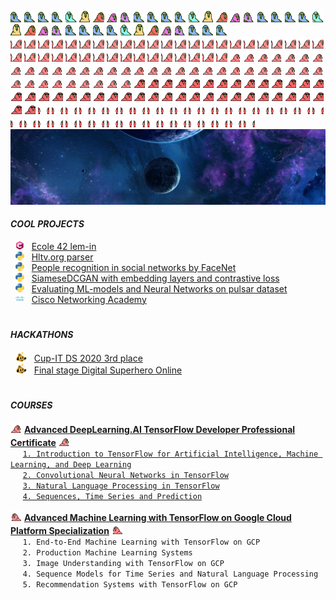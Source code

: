 <img src="custom_emoji/wave1parrot.gif"
alt="parrot" title="parrot"
width="18" height="18"/>
<img src="custom_emoji/wave2parrot.gif"
alt="parrot" title="parrot"
width="18" height="18"/>
<img src="custom_emoji/wave3parrot.gif"
alt="parrot" title="parrot"
width="18" height="18"/>
<img src="custom_emoji/wave4parrot.gif"
alt="parrot" title="parrot"
width="18" height="18"/>
<img src="custom_emoji/wave5parrot.gif"
alt="parrot" title="parrot"
width="18" height="18"/>
<img src="custom_emoji/wave6parrot.gif"
alt="parrot" title="parrot"
width="18" height="18"/>
<img src="custom_emoji/wave7parrot.gif"
alt="parrot" title="parrot"
width="18" height="18"/>
<img src="custom_emoji/wave8parrot.gif"
alt="parrot" title="parrot"
width="18" height="18"/>
<img src="custom_emoji/wave9parrot.gif"
alt="parrot" title="parrot"
width="18" height="18"/>
<img src="custom_emoji/wave1parrot.gif"
alt="parrot" title="parrot"
width="18" height="18"/>
<img src="custom_emoji/wave2parrot.gif"
alt="parrot" title="parrot"
width="18" height="18"/>
<img src="custom_emoji/wave3parrot.gif"
alt="parrot" title="parrot"
width="18" height="18"/>
<img src="custom_emoji/wave4parrot.gif"
alt="parrot" title="parrot"
width="18" height="18"/>
<img src="custom_emoji/wave5parrot.gif"
alt="parrot" title="parrot"
width="18" height="18"/>
<img src="custom_emoji/wave6parrot.gif"
alt="parrot" title="parrot"
width="18" height="18"/>
<img src="custom_emoji/wave7parrot.gif"
alt="parrot" title="parrot"
width="18" height="18"/>
<img src="custom_emoji/wave8parrot.gif"
alt="parrot" title="parrot"
width="18" height="18"/>
<img src="custom_emoji/wave9parrot.gif"
alt="parrot" title="parrot"
width="18" height="18"/>
<img src="custom_emoji/wave1parrot.gif"
alt="parrot" title="parrot"
width="18" height="18"/>
<img src="custom_emoji/wave2parrot.gif"
alt="parrot" title="parrot"
width="18" height="18"/>
<img src="custom_emoji/wave3parrot.gif"
alt="parrot" title="parrot"
width="18" height="18"/>
<img src="custom_emoji/wave4parrot.gif"
alt="parrot" title="parrot"
width="18" height="18"/>
<img src="custom_emoji/wave5parrot.gif"
alt="parrot" title="parrot"
width="18" height="18"/>
<img src="custom_emoji/wave6parrot.gif"
alt="parrot" title="parrot"
width="18" height="18"/>
<img src="custom_emoji/wave7parrot.gif"
alt="parrot" title="parrot"
width="18" height="18"/>
<img src="custom_emoji/wave8parrot.gif"
alt="parrot" title="parrot"
width="18" height="18"/>
<img src="custom_emoji/wave9parrot.gif"
alt="parrot" title="parrot"
width="18" height="18"/>
<img src="custom_emoji/wave1parrot.gif"
alt="parrot" title="parrot"
width="18" height="18"/>
<img src="custom_emoji/wave2parrot.gif"
alt="parrot" title="parrot"
width="18" height="18"/>
<img src="custom_emoji/wave3parrot.gif"
alt="parrot" title="parrot"
width="18" height="18"/>
<img src="custom_emoji/wave4parrot.gif"
alt="parrot" title="parrot"
width="18" height="18"/>
<img src="custom_emoji/wave5parrot.gif"
alt="parrot" title="parrot"
width="18" height="18"/>
<img src="custom_emoji/wave6parrot.gif"
alt="parrot" title="parrot"
width="18" height="18"/>
<img src="custom_emoji/wave7parrot.gif"
alt="parrot" title="parrot"
width="18" height="18"/>
<img src="custom_emoji/wave8parrot.gif"
alt="parrot" title="parrot"
width="18" height="18"/>
<img src="custom_emoji/wave9parrot.gif"
alt="parrot" title="parrot"
width="18" height="18"/>
<img src="custom_emoji/wave1parrot.gif"
alt="parrot" title="parrot"
width="18" height="18"/>
<img src="custom_emoji/wave2parrot.gif"
alt="parrot" title="parrot"
width="18" height="18"/>
<img src="custom_emoji/wave3parrot.gif"
alt="parrot" title="parrot"
width="18" height="18"/>  
<img src="custom_emoji/congaparrot.gif"
alt="parrot" title="parrot"
width="18" height="18"/>
<img src="custom_emoji/congaparrot.gif"
alt="parrot" title="parrot"
width="18" height="18"/>
<img src="custom_emoji/congaparrot.gif"
alt="parrot" title="parrot"
width="18" height="18"/>
<img src="custom_emoji/congaparrot.gif"
alt="parrot" title="parrot"
width="18" height="18"/>
<img src="custom_emoji/congaparrot.gif"
alt="parrot" title="parrot"
width="18" height="18"/>
<img src="custom_emoji/congaparrot.gif"
alt="parrot" title="parrot"
width="18" height="18"/>
<img src="custom_emoji/congaparrot.gif"
alt="parrot" title="parrot"
width="18" height="18"/>
<img src="custom_emoji/congaparrot.gif"
alt="parrot" title="parrot"
width="18" height="18"/>
<img src="custom_emoji/congaparrot.gif"
alt="parrot" title="parrot"
width="18" height="18"/>
<img src="custom_emoji/congaparrot.gif"
alt="parrot" title="parrot"
width="18" height="18"/>
<img src="custom_emoji/congaparrot.gif"
alt="parrot" title="parrot"
width="18" height="18"/>
<img src="custom_emoji/congaparrot.gif"
alt="parrot" title="parrot"
width="18" height="18"/>
<img src="custom_emoji/congaparrot.gif"
alt="parrot" title="parrot"
width="18" height="18"/>
<img src="custom_emoji/congaparrot.gif"
alt="parrot" title="parrot"
width="18" height="18"/>
<img src="custom_emoji/congaparrot.gif"
alt="parrot" title="parrot"
width="18" height="18"/>
<img src="custom_emoji/congaparrot.gif"
alt="parrot" title="parrot"
width="18" height="18"/>
<img src="custom_emoji/congaparrot.gif"
alt="parrot" title="parrot"
width="18" height="18"/>
<img src="custom_emoji/congaparrot.gif"
alt="parrot" title="parrot"
width="18" height="18"/>
<img src="custom_emoji/congaparrot.gif"
alt="parrot" title="parrot"
width="18" height="18"/>
<img src="custom_emoji/congaparrot.gif"
alt="parrot" title="parrot"
width="18" height="18"/>
<img src="custom_emoji/congaparrot.gif"
alt="parrot" title="parrot"
width="18" height="18"/>
<img src="custom_emoji/congaparrot.gif"
alt="parrot" title="parrot"
width="18" height="18"/>
<img src="custom_emoji/congaparrot.gif"
alt="parrot" title="parrot"
width="18" height="18"/>
<img src="custom_emoji/congaparrot.gif"
alt="parrot" title="parrot"
width="18" height="18"/>
<img src="custom_emoji/congaparrot.gif"
alt="parrot" title="parrot"
width="18" height="18"/>
<img src="custom_emoji/congaparrot.gif"
alt="parrot" title="parrot"
width="18" height="18"/>
<img src="custom_emoji/congaparrot.gif"
alt="parrot" title="parrot"
width="18" height="18"/>
<img src="custom_emoji/congaparrot.gif"
alt="parrot" title="parrot"
width="18" height="18"/>
<img src="custom_emoji/congaparrot.gif"
alt="parrot" title="parrot"
width="18" height="18"/>
<img src="custom_emoji/congaparrot.gif"
alt="parrot" title="parrot"
width="18" height="18"/>
<img src="custom_emoji/congaparrot.gif"
alt="parrot" title="parrot"
width="18" height="18"/>
<img src="custom_emoji/congaparrot.gif"
alt="parrot" title="parrot"
width="18" height="18"/>
<img src="custom_emoji/congaparrot.gif"
alt="parrot" title="parrot"
width="18" height="18"/>
<img src="custom_emoji/congaparrot.gif"
alt="parrot" title="parrot"
width="18" height="18"/>
<img src="custom_emoji/congaparrot.gif"
alt="parrot" title="parrot"
width="18" height="18"/>
<img src="custom_emoji/congaparrot.gif"
alt="parrot" title="parrot"
width="18" height="18"/>
<img src="custom_emoji/congaparrot.gif"
alt="parrot" title="parrot"
width="18" height="18"/>
<img src="custom_emoji/congaparrot.gif"
alt="parrot" title="parrot"
width="18" height="18"/>
<img src="custom_emoji/congaparrot.gif"
alt="parrot" title="parrot"
width="18" height="18"/>
<img src="custom_emoji/60fps_parrot.gif"
alt="parrot" title="parrot"
width="18" height="18"/>
<img src="custom_emoji/60fps_parrot.gif"
alt="parrot" title="parrot"
width="18" height="18"/>
<img src="custom_emoji/60fps_parrot.gif"
alt="parrot" title="parrot"
width="18" height="18"/>
<img src="custom_emoji/60fps_parrot.gif"
alt="parrot" title="parrot"
width="18" height="18"/>
<img src="custom_emoji/60fps_parrot.gif"
alt="parrot" title="parrot"
width="18" height="18"/>
<img src="custom_emoji/60fps_parrot.gif"
alt="parrot" title="parrot"
width="18" height="18"/>
<img src="custom_emoji/60fps_parrot.gif"
alt="parrot" title="parrot"
width="18" height="18"/>
<img src="custom_emoji/60fps_parrot.gif"
alt="parrot" title="parrot"
width="18" height="18"/>
<img src="custom_emoji/60fps_parrot.gif"
alt="parrot" title="parrot"
width="18" height="18"/>
<img src="custom_emoji/60fps_parrot.gif"
alt="parrot" title="parrot"
width="18" height="18"/>
<img src="custom_emoji/60fps_parrot.gif"
alt="parrot" title="parrot"
width="18" height="18"/>
<img src="custom_emoji/60fps_parrot.gif"
alt="parrot" title="parrot"
width="18" height="18"/>
<img src="custom_emoji/60fps_parrot.gif"
alt="parrot" title="parrot"
width="18" height="18"/>
<img src="custom_emoji/60fps_parrot.gif"
alt="parrot" title="parrot"
width="18" height="18"/>
<img src="custom_emoji/60fps_parrot.gif"
alt="parrot" title="parrot"
width="18" height="18"/>
<img src="custom_emoji/60fps_parrot.gif"
alt="parrot" title="parrot"
width="18" height="18"/>
<img src="custom_emoji/60fps_parrot.gif"
alt="parrot" title="parrot"
width="18" height="18"/>
<img src="custom_emoji/60fps_parrot.gif"
alt="parrot" title="parrot"
width="18" height="18"/>
<img src="custom_emoji/60fps_parrot.gif"
alt="parrot" title="parrot"
width="18" height="18"/>
<img src="custom_emoji/60fps_parrot.gif"
alt="parrot" title="parrot"
width="18" height="18"/>
<img src="custom_emoji/60fps_parrot.gif"
alt="parrot" title="parrot"
width="18" height="18"/>
<img src="custom_emoji/60fps_parrot.gif"
alt="parrot" title="parrot"
width="18" height="18"/>
<img src="custom_emoji/60fps_parrot.gif"
alt="parrot" title="parrot"
width="18" height="18"/>
<img src="custom_emoji/60fps_parrot.gif"
alt="parrot" title="parrot"
width="18" height="18"/>
<img src="custom_emoji/60fps_parrot.gif"
alt="parrot" title="parrot"
width="18" height="18"/>
<img src="custom_emoji/60fps_parrot.gif"
alt="parrot" title="parrot"
width="18" height="18"/>
<img src="custom_emoji/60fps_parrot.gif"
alt="parrot" title="parrot"
width="18" height="18"/>
<img src="custom_emoji/60fps_parrot.gif"
alt="parrot" title="parrot"
width="18" height="18"/>
<img src="custom_emoji/60fps_parrot.gif"
alt="parrot" title="parrot"
width="18" height="18"/>
<img src="custom_emoji/60fps_parrot.gif"
alt="parrot" title="parrot"
width="18" height="18"/>
<img src="custom_emoji/60fps_parrot.gif"
alt="parrot" title="parrot"
width="18" height="18"/>
<img src="custom_emoji/60fps_parrot.gif"
alt="parrot" title="parrot"
width="18" height="18"/>
<img src="custom_emoji/60fps_parrot.gif"
alt="parrot" title="parrot"
width="18" height="18"/>
<img src="custom_emoji/60fps_parrot.gif"
alt="parrot" title="parrot"
width="18" height="18"/>
<img src="custom_emoji/60fps_parrot.gif"
alt="parrot" title="parrot"
width="18" height="18"/>
<img src="custom_emoji/60fps_parrot.gif"
alt="parrot" title="parrot"
width="18" height="18"/>
<img src="custom_emoji/60fps_parrot.gif"
alt="parrot" title="parrot"
width="18" height="18"/>
<img src="custom_emoji/60fps_parrot.gif"
alt="parrot" title="parrot"
width="18" height="18"/>
<img src="custom_emoji/60fps_parrot.gif"
alt="parrot" title="parrot"
width="18" height="18"/>
<img src="custom_emoji/congapartyparrot.gif"
alt="parrot" title="parrot"
width="18" height="18"/>
<img src="custom_emoji/congapartyparrot.gif"
alt="parrot" title="parrot"
width="18" height="18"/>
<img src="custom_emoji/congapartyparrot.gif"
alt="parrot" title="parrot"
width="18" height="18"/>
<img src="custom_emoji/congapartyparrot.gif"
alt="parrot" title="parrot"
width="18" height="18"/>
<img src="custom_emoji/congapartyparrot.gif"
alt="parrot" title="parrot"
width="18" height="18"/>
<img src="custom_emoji/congapartyparrot.gif"
alt="parrot" title="parrot"
width="18" height="18"/>
<img src="custom_emoji/congapartyparrot.gif"
alt="parrot" title="parrot"
width="18" height="18"/>
<img src="custom_emoji/congapartyparrot.gif"
alt="parrot" title="parrot"
width="18" height="18"/>
<img src="custom_emoji/congapartyparrot.gif"
alt="parrot" title="parrot"
width="18" height="18"/>
<img src="custom_emoji/congapartyparrot.gif"
alt="parrot" title="parrot"
width="18" height="18"/>
<img src="custom_emoji/congapartyparrot.gif"
alt="parrot" title="parrot"
width="18" height="18"/>
<img src="custom_emoji/congapartyparrot.gif"
alt="parrot" title="parrot"
width="18" height="18"/>
<img src="custom_emoji/congapartyparrot.gif"
alt="parrot" title="parrot"
width="18" height="18"/>
<img src="custom_emoji/congapartyparrot.gif"
alt="parrot" title="parrot"
width="18" height="18"/>
<img src="custom_emoji/congapartyparrot.gif"
alt="parrot" title="parrot"
width="18" height="18"/>
<img src="custom_emoji/congapartyparrot.gif"
alt="parrot" title="parrot"
width="18" height="18"/>
<img src="custom_emoji/congapartyparrot.gif"
alt="parrot" title="parrot"
width="18" height="18"/>
<img src="custom_emoji/congapartyparrot.gif"
alt="parrot" title="parrot"
width="18" height="18"/>
<img src="custom_emoji/congapartyparrot.gif"
alt="parrot" title="parrot"
width="18" height="18"/>
<img src="custom_emoji/congapartyparrot.gif"
alt="parrot" title="parrot"
width="18" height="18"/>
<img src="custom_emoji/congapartyparrot.gif"
alt="parrot" title="parrot"
width="18" height="18"/>
<img src="custom_emoji/congapartyparrot.gif"
alt="parrot" title="parrot"
width="18" height="18"/>
<img src="custom_emoji/congapartyparrot.gif"
alt="parrot" title="parrot"
width="18" height="18"/>
<img src="custom_emoji/congapartyparrot.gif"
alt="parrot" title="parrot"
width="18" height="18"/>
<img src="custom_emoji/congapartyparrot.gif"
alt="parrot" title="parrot"
width="18" height="18"/>
<img src="custom_emoji/congapartyparrot.gif"
alt="parrot" title="parrot"
width="18" height="18"/>
<img src="custom_emoji/congapartyparrot.gif"
alt="parrot" title="parrot"
width="18" height="18"/>
<img src="custom_emoji/congapartyparrot.gif"
alt="parrot" title="parrot"
width="18" height="18"/>
<img src="custom_emoji/congapartyparrot.gif"
alt="parrot" title="parrot"
width="18" height="18"/>
<img src="custom_emoji/congapartyparrot.gif"
alt="parrot" title="parrot"
width="18" height="18"/>
<img src="custom_emoji/congapartyparrot.gif"
alt="parrot" title="parrot"
width="18" height="18"/>
<img src="custom_emoji/congapartyparrot.gif"
alt="parrot" title="parrot"
width="18" height="18"/>
<img src="custom_emoji/congapartyparrot.gif"
alt="parrot" title="parrot"
width="18" height="18"/>
<img src="custom_emoji/congapartyparrot.gif"
alt="parrot" title="parrot"
width="18" height="18"/>
<img src="custom_emoji/congapartyparrot.gif"
alt="parrot" title="parrot"
width="18" height="18"/>
<img src="custom_emoji/congapartyparrot.gif"
alt="parrot" title="parrot"
width="18" height="18"/>
<img src="custom_emoji/congapartyparrot.gif"
alt="parrot" title="parrot"
width="18" height="18"/>
<img src="custom_emoji/congapartyparrot.gif"
alt="parrot" title="parrot"
width="18" height="18"/>
<img src="custom_emoji/congapartyparrot.gif"
alt="parrot" title="parrot"
width="18" height="18"/>
<img src="custom_emoji/meld_parrot.gif"
alt="parrot" title="parrot"
width="18" height="18"/>
<img src="custom_emoji/meld_parrot.gif"
alt="parrot" title="parrot"
width="18" height="18"/>
<img src="custom_emoji/meld_parrot.gif"
alt="parrot" title="parrot"
width="18" height="18"/>
<img src="custom_emoji/meld_parrot.gif"
alt="parrot" title="parrot"
width="18" height="18"/>
<img src="custom_emoji/meld_parrot.gif"
alt="parrot" title="parrot"
width="18" height="18"/>
<img src="custom_emoji/meld_parrot.gif"
alt="parrot" title="parrot"
width="18" height="18"/>
<img src="custom_emoji/meld_parrot.gif"
alt="parrot" title="parrot"
width="18" height="18"/>
<img src="custom_emoji/meld_parrot.gif"
alt="parrot" title="parrot"
width="18" height="18"/>
<img src="custom_emoji/meld_parrot.gif"
alt="parrot" title="parrot"
width="18" height="18"/>
<img src="custom_emoji/meld_parrot.gif"
alt="parrot" title="parrot"
width="18" height="18"/>
<img src="custom_emoji/meld_parrot.gif"
alt="parrot" title="parrot"
width="18" height="18"/>
<img src="custom_emoji/meld_parrot.gif"
alt="parrot" title="parrot"
width="18" height="18"/>
<img src="custom_emoji/meld_parrot.gif"
alt="parrot" title="parrot"
width="18" height="18"/>
<img src="custom_emoji/meld_parrot.gif"
alt="parrot" title="parrot"
width="18" height="18"/>
<img src="custom_emoji/meld_parrot.gif"
alt="parrot" title="parrot"
width="18" height="18"/>
<img src="custom_emoji/meld_parrot.gif"
alt="parrot" title="parrot"
width="18" height="18"/>
<img src="custom_emoji/meld_parrot.gif"
alt="parrot" title="parrot"
width="18" height="18"/>
<img src="custom_emoji/meld_parrot.gif"
alt="parrot" title="parrot"
width="18" height="18"/>
<img src="custom_emoji/meld_parrot.gif"
alt="parrot" title="parrot"
width="18" height="18"/>
<img src="custom_emoji/meld_parrot.gif"
alt="parrot" title="parrot"
width="18" height="18"/>
<img src="custom_emoji/meld_parrot.gif"
alt="parrot" title="parrot"
width="18" height="18"/>
<img src="custom_emoji/meld_parrot.gif"
alt="parrot" title="parrot"
width="18" height="18"/>
<img src="custom_emoji/meld_parrot.gif"
alt="parrot" title="parrot"
width="18" height="18"/>
<img src="custom_emoji/meld_parrot.gif"
alt="parrot" title="parrot"
width="18" height="18"/>
<img src="custom_emoji/meld_parrot.gif"
alt="parrot" title="parrot"
width="18" height="18"/>
<img src="custom_emoji/meld_parrot.gif"
alt="parrot" title="parrot"
width="18" height="18"/>
<img src="custom_emoji/meld_parrot.gif"
alt="parrot" title="parrot"
width="18" height="18"/>
<img src="custom_emoji/meld_parrot.gif"
alt="parrot" title="parrot"
width="18" height="18"/>
<img src="custom_emoji/meld_parrot.gif"
alt="parrot" title="parrot"
width="18" height="18"/>
<img src="custom_emoji/meld_parrot.gif"
alt="parrot" title="parrot"
width="18" height="18"/>
<img src="custom_emoji/meld_parrot.gif"
alt="parrot" title="parrot"
width="18" height="18"/>
<img src="custom_emoji/meld_parrot.gif"
alt="parrot" title="parrot"
width="18" height="18"/>
<img src="custom_emoji/meld_parrot.gif"
alt="parrot" title="parrot"
width="18" height="18"/>
<img src="custom_emoji/meld_parrot.gif"
alt="parrot" title="parrot"
width="18" height="18"/>
<img src="custom_emoji/meld_parrot.gif"
alt="parrot" title="parrot"
width="18" height="18"/>
<img src="custom_emoji/meld_parrot.gif"
alt="parrot" title="parrot"
width="18" height="18"/>
<img src="custom_emoji/meld_parrot.gif"
alt="parrot" title="parrot"
width="18" height="18"/>
<img src="custom_emoji/meld_parrot.gif"
alt="parrot" title="parrot"
width="18" height="18"/>
<img src="custom_emoji/meld_parrot.gif"
alt="parrot" title="parrot"
width="18" height="18"/>
![HEADER](cosmo.jpg)



#### ***COOL PROJECTS***

&nbsp; <img src="custom_emoji/c-lang.png" 
alt="Clang" title="Clang" 
width="14" height="14"/>
&nbsp; [Ecole 42 lem-in](https://github.com/artemk1337/lem-in)  
&nbsp; <img src="custom_emoji/python.png" 
alt="Python" title="Python" 
width="14" height="14"/>
&nbsp; [Hltv.org parser](https://github.com/artemk1337/python_hltv_parser)  
&nbsp; <img src="custom_emoji/python.png" 
alt="Python" title="Python" 
width="14" height="14"/>
&nbsp; [People recognition in social networks by FaceNet](https://github.com/artemk1337/tinder_to_vk)  
&nbsp; <img src="custom_emoji/python.png" 
alt="Python" title="Python" 
width="14" height="14"/>
&nbsp; [SiameseDCGAN with embedding layers and contrastive loss](https://github.com/artemk1337/SiameseDCGAN-with-embedding-layers-and-contrastive-loss)  
&nbsp; <img src="custom_emoji/python.png" 
alt="Python" title="Python" 
width="14" height="14"/>
&nbsp; [Evaluating ML-models and Neural Networks on pulsar dataset](https://github.com/artemk1337/ML_test_all_models_on_pulsar)  
&nbsp; <img src="custom_emoji/cisco.png" 
alt="Cisco" title="Cisco" 
width="14" height="14"/>
&nbsp; [Cisco Networking Academy](https://github.com/artemk1337/cisco_networking_academy)  



#


#### ***HACKATHONS***

&nbsp; <img src="custom_emoji/this-is-fine-fire.gif" 
alt="fire" title="fire" 
width="18" height="16"/>
&nbsp; [Cup-IT DS 2020 3rd place](HACKATHONS/Cup%20IT%202020%20DS.pdf "Certificate")  
&nbsp; <img src="custom_emoji/this-is-fine-fire.gif" 
alt="fire" title="fire" 
width="18" height="16"/>
&nbsp; [Final stage Digital Superhero Online](HACKATHONS/adam.42.pdf "Certificate")  


#


#### ***COURSES***

<img src="custom_emoji/parrot.gif"
alt="parrot" title="parrot"
width="18" height="18"/>
[<ins><b>Advanced DeepLearning.AI TensorFlow Developer Professional Certificate</b></ins>][DLAI_ALL]
<img src="custom_emoji/parrot.gif"
alt="parrot" title="parrot"
width="18" height="18"/>  
&nbsp;&nbsp;&nbsp;&nbsp; [`1. Introduction to TensorFlow for Artificial Intelligence, Machine Learning, and Deep Learning`][DLAI1]  
&nbsp;&nbsp;&nbsp;&nbsp; [`2. Convolutional Neural Networks in TensorFlow`][DLAI2]  
&nbsp;&nbsp;&nbsp;&nbsp; [`3. Natural Language Processing in TensorFlow`][DLAI3]  
&nbsp;&nbsp;&nbsp;&nbsp; [`4. Sequences, Time Series and Prediction`][DLAI4]  


[DLAI_ALL]: COURSES/DeepLearning.AI%20TensorFlow%20Developer/Coursera%20RQKWMXGCYDCG.png "Certificate"  
[DLAI1]: COURSES/DeepLearning.AI%20TensorFlow%20Developer/Coursera%20TA3L4CL6SDC8.png "Certificate"  
[DLAI2]: COURSES/DeepLearning.AI%20TensorFlow%20Developer/Coursera%204WJ852DRGKEC.png "Certificate"
[DLAI3]: COURSES/DeepLearning.AI%20TensorFlow%20Developer/Coursera%20XEHPD7DKG7HN.png "Certificate"
[DLAI4]: COURSES/DeepLearning.AI%20TensorFlow%20Developer/Coursera%20JUAXXDNL9TB2.png "Certificate"


<img src="custom_emoji/reverseparrot.gif"
alt="parrot" title="parrot"
width="18" height="18"/>
<ins><b>Advanced Machine Learning with TensorFlow on Google Cloud Platform Specialization</b></ins>
<img src="custom_emoji/reverseparrot.gif"
alt="parrot" title="parrot"
width="18" height="18"/>  
&nbsp;&nbsp;&nbsp;&nbsp; `1. End-to-End Machine Learning with TensorFlow on GCP`  
&nbsp;&nbsp;&nbsp;&nbsp; `2. Production Machine Learning Systems`  
&nbsp;&nbsp;&nbsp;&nbsp; `3. Image Understanding with TensorFlow on GCP`  
&nbsp;&nbsp;&nbsp;&nbsp; `4. Sequence Models for Time Series and Natural Language Processing`  
&nbsp;&nbsp;&nbsp;&nbsp; `5. Recommendation Systems with TensorFlow on GCP`  


<!--
```diff
- text in red
+ text in green
! text in orange
# text in gray
@@ text in purple (and bold)@@
```
-->


<!--
**artemk1337/artemk1337** is a ✨ _special_ ✨ repository because its `README.md` (this file) appears on your GitHub profile.

Here are some ideas to get you started:

- 🔭 I’m currently working on ...
- 🌱 I’m currently learning ...
- 👯 I’m looking to collaborate on ...
- 🤔 I’m looking for help with ...
- 💬 Ask me about ...
- 📫 How to reach me: ...
- 😄 Pronouns: ...
- ⚡ Fun fact: ...
-->
